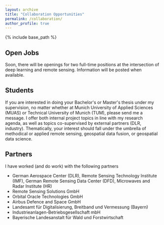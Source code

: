 ```yaml
---
layout: archive
title: "Collaboration Opportunities"
permalink: /collaboration/
author_profile: true
---
```


{% include base_path %}

## Open Jobs
Soon, there will be openings for two full-time positions at the intersection of deep learning and remote sensing. Information will be posted when available.

## Students
If you are interested in doing your Bachelor's or Master's thesis under my supervision, no matter whether at Munich University of Applied Sciences (MUAS) or Technical University of Munich (TUM), please send me a message. I offer both internal project topics in line with my research agenda, as well as topics co-supervised by external partners (DLR, industry). Thematically, your interest should fall under the umbrella of methodical or applied remote sensing, geospatial data fusion, or geospatial data science.  
  
## Partners
I have worked (and do work) with the following partners
* German Aerospace Center (DLR), Remote Sensing Technology Institute (IMF), German Remote Sensing Data Center (DFD), Microwaves and Radar Institute (HR) 
* Remote Sensing Solutions GmbH 
* Orbital Oracle Technologies GmbH
* Airbus Defence and Space GmbH
* Landesamt für Digitalisierung, Breitband und Vermessung (Bayern)
* Industrieanlagen-Betriebsgesellschaft mbH
* Bayerische Landesanstalt für Wald und Forstwirtschaft
